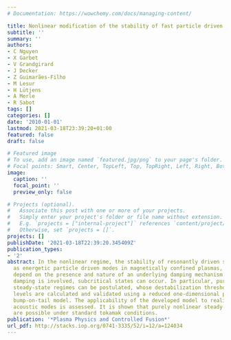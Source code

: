 ```yaml
---
# Documentation: https://wowchemy.com/docs/managing-content/

title: Nonlinear modification of the stability of fast particle driven modes in tokamaks
subtitle: ''
summary: ''
authors:
- C Nguyen
- X Garbet
- V Grandgirard
- J Decker
- Z Guimarães-Filho
- M Lesur
- H Lütjens
- A Merle
- R Sabot
tags: []
categories: []
date: '2010-01-01'
lastmod: 2021-03-18T23:39:20+01:00
featured: false
draft: false

# Featured image
# To use, add an image named `featured.jpg/png` to your page's folder.
# Focal points: Smart, Center, TopLeft, Top, TopRight, Left, Right, BottomLeft, Bottom, BottomRight.
image:
  caption: ''
  focal_point: ''
  preview_only: false

# Projects (optional).
#   Associate this post with one or more of your projects.
#   Simply enter your project's folder or file name without extension.
#   E.g. `projects = ["internal-project"]` references `content/project/deep-learning/index.md`.
#   Otherwise, set `projects = []`.
projects: []
publishDate: '2021-03-18T22:39:20.345409Z'
publication_types:
- '2'
abstract: In the nonlinear regime, the stability of resonantly driven systems, such
  as energetic particle driven modes in magnetically confined plasmas, is shown to
  depend on the presence and nature of an underlying damping mechanism. When resonant
  damping is involved, subcritical states can occur. In particular, purely nonlinear
  steady-state regimes can be postulated, whose destabilization threshold and saturation
  levels are calculated and validated using a reduced one-dimensional paradigmatic
  bump-on-tail model. The applicability of the developed model to realistic tokamak
  acoustic modes is assessed. It is shown that purely nonlinear steady-state regimes
  are possible under standard tokamak conditions.
publication: '*Plasma Physics and Controlled Fusion*'
url_pdf: http://stacks.iop.org/0741-3335/52/i=12/a=124034
---
```

